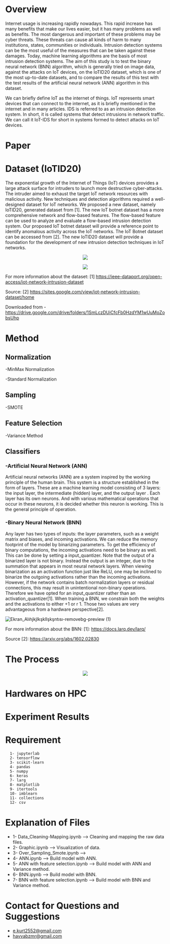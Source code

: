 # Overview

Internet usage is increasing rapidly nowadays. This rapid increase has many benefits that make our lives easier, but it has many problems as well as benefits. The most dangerous and important of these problems may be cyber threats. These threats can cause all kinds of harm to many institutions, states, communities or individuals. Intrusion detection systems can be the most useful of the measures that can be taken against these damages. Today, machine learning algorithms are the basis of most intrusion detection systems. The aim of this study is to test the binary neural network (BNN) algorithm, which is generally tried on image data, against the attacks on IoT devices, on the IoTID20 dataset, which is one of the most up-to-date datasets, and to compare the results of this test with the test results of the artificial neural network (ANN) algorithm in this dataset.

We can briefly define IoT as the internet of things. IoT represents smart devices that can connect to the internet, as it is briefly mentioned in the internet and in many articles. IDS is referred to as an intrusion detection system. In short, it is called systems that detect intrusions in network traffic. We can call it IoT-IDS for short in systems formed to detect attacks on IoT devices.



# Paper

# Dataset (IoTID20)

The exponential growth of the Internet of Things (IoT) devices provides a large attack surface for intruders to launch more destructive cyber-attacks. The intruder aimed to exhaust the target IoT network resources with malicious activity. New techniques and detection algorithms required a well-designed dataset for IoT networks. We proposed a new dataset, namely IoTID20, generated dataset from [1]. The new IoT botnet dataset has a more comprehensive network and flow-based features. The flow-based feature can be used to analyze and evaluate a flow-based intrusion detection system. Our proposed IoT botnet dataset will provide a reference point to identify anomalous activity across the IoT networks. The IoT Botnet dataset can be accessed from [2]. The new IoTID20 dataset will provide a foundation for the development of new intrusion detection techniques in IoT networks.


<p align="center">
  <img src="https://user-images.githubusercontent.com/59619952/128051463-77aee342-7d21-4df0-865d-c8f546a70ad5.PNG"/>
</p>


<p align="center">
  <img src="https://user-images.githubusercontent.com/59619952/128054495-9bd612df-da5c-49f2-bcd8-ddaff23eee58.png"/>
</p>


For more information about the dataset: [1] https://ieee-dataport.org/open-access/iot-network-intrusion-dataset

Source: [2] https://sites.google.com/view/iot-network-intrusion-dataset/home 

Downloaded from - https://drive.google.com/drive/folders/1SmLczDUiCfcFb0HzdYM1wUuMoZobsUhp


# Method

## Normalization
-MinMax Normalization

-Standard Normalization

## Sampling
-SMOTE

## Feature Selection
-Variance Method

## Classifiers
### -Artificial Neural Network (ANN)
Artificial neural networks (ANN) are a system inspired by the working principle of the human brain. This system is a structure established in the form of layers. These are a machine learning model consisting of 3 layers: the input layer, the intermediate (hidden) layer, and the output layer . Each layer has its own neurons. And with various mathematical operations that occur in these neurons, it is decided whether this neuron is working. This is the general principle of operation.

### -Binary Neural Network (BNN)
Any layer has two types of inputs: the layer parameters, such as a weight matrix and biases, and incoming activations.  We can reduce the memory footprint of the model by binarizing parameters.  To get the efficiency of binary computations, the incoming activations need to be binary as well. This can be done by setting a input_quantizer.  Note that the output of a binarized layer is not binary. Instead the output is an integer, due to the summation that appears in most neural network layers.  When viewing binarization as an activation function just like ReLU, one may be inclined to binarize the outgoing activations rather than the incoming activations. However, if the network contains batch normalization layers or residual connections, this may result in unintentional non-binary operations. Therefore we have opted for an input_quantizer rather than an activation_quantizer[1]. When training a BNN, we constrain both the weights and the activations to either +1 or r 1. Those two values are very advantageous from a hardware perspective[2].
            
  ![Ekran_Alıhjkjlkşkllşkşntısı-removebg-preview (1)](https://user-images.githubusercontent.com/59619952/128050899-2a62eb29-c73a-4f51-afb1-fda1745cd084.png)

For more information about the BNN: [1]: https://docs.larq.dev/larq/

Source [2]: https://arxiv.org/abs/1602.02830


# The Process


<p align="center">
  <img src="https://user-images.githubusercontent.com/59619952/128087359-0c9c57ca-095c-46b1-b951-b1e46ac3cc6c.png"/>
</p>


# Hardwares on HPC



# Experiment Results





# Requirement
      1- jupyterlab
      2- tensorflow
      3- scikit-learn
      4- pandas
      5- numpy
      6- keras
      7- larg
      8- matplotlib
      9- itertools
      10- imblearn
      11- collections
      12- csv
      
      
# Explanation of Files
 * 1- Data_Cleaning-Mapping.ipynb           -->  Cleaning and mapping the raw data files.
 * 2- Graphic.ipynb                         -->  Visualization of data.
 * 3- Over_Sampling_Smote.ipynb             -->  
 * 4- ANN.ipynb                             -->  Build model with ANN.
 * 5- ANN with feature selection.ipynb      -->  Build model with ANN and Variance method.
 * 6- BNN.ipynb                             -->  Build model with BNN.
 * 7- BNN with feature selection.ipynb      -->  Build model with BNN and Variance method. 


# Contact for Questions and Suggestions
* e.kurt2552@gmail.com
* havvabzmr@gmail.com



